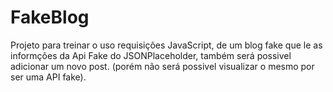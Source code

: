 # FakeBlog

Projeto para treinar o uso requisições JavaScript, de um blog fake que le as informções da Api Fake do JSONPlaceholder, também será possivel adicionar um novo post. (porém não será possivel visualizar o mesmo por ser uma API fake).
